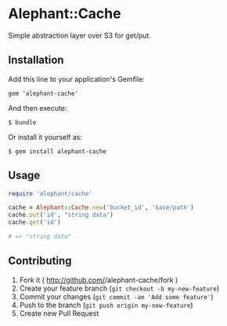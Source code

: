 # Alephant::Cache

Simple abstraction layer over S3 for get/put.

## Installation

Add this line to your application's Gemfile:

    gem 'alephant-cache'

And then execute:

    $ bundle

Or install it yourself as:

    $ gem install alephant-cache

## Usage

```rb
require 'alephant/cache'

cache = Alephant::Cache.new('bucket_id', 'base/path')
cache.put('id', "string data")
cache.get('id')

# => "string data"
```

## Contributing

1. Fork it ( http://github.com/<my-github-username>/alephant-cache/fork )
2. Create your feature branch (`git checkout -b my-new-feature`)
3. Commit your changes (`git commit -am 'Add some feature'`)
4. Push to the branch (`git push origin my-new-feature`)
5. Create new Pull Request
